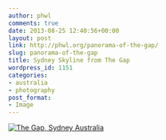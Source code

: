 ```yaml
---
author: phwl
comments: true
date: 2013-08-25 12:40:56+00:00
layout: post
link: http://phwl.org/panorama-of-the-gap/
slug: panorama-of-the-gap
title: Sydney Skyline from The Gap
wordpress_id: 1151
categories:
- australia
- photography
post_format:
- Image
---
```


[![The Gap, Sydney Australia](http://phwl.org/wp-content/uploads/2013/08/gappano-1024x387.jpg)](http://phwl.org/wp-content/uploads/2013/08/gappano.jpg)
